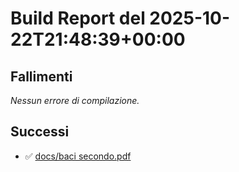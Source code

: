 # Build Report del 2025-10-22T21:48:39+00:00

## Fallimenti
_Nessun errore di compilazione._

## Successi
- ✅ [docs/baci secondo.pdf](docs/baci%20secondo.pdf)
